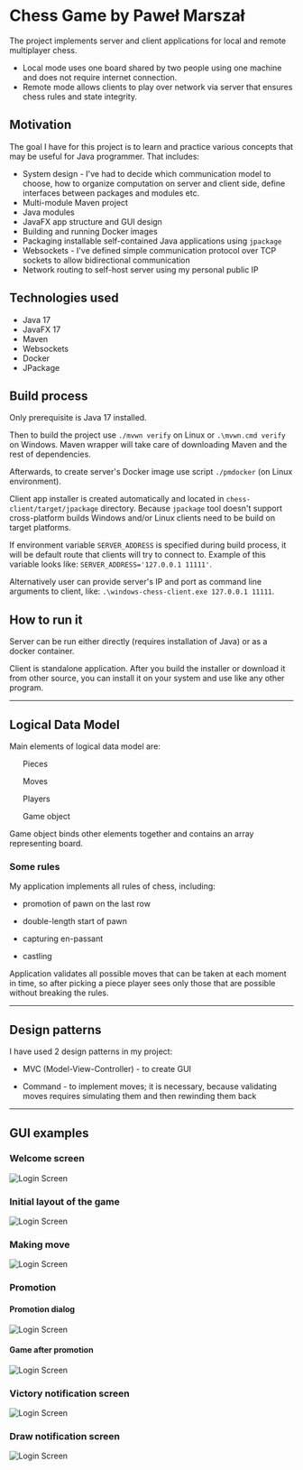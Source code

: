 # Chess Game by Paweł Marszał 

The project implements server and client applications for local and remote multiplayer chess.
* Local mode uses one board shared by two people using one machine and does not require internet connection.
* Remote mode allows clients to play over network via server that ensures chess rules
and state integrity. 

## Motivation

The goal I have for this project is to learn and practice various concepts
that may be useful for Java programmer.
That includes:
* System design - I've had to decide which communication model to choose, how to organize
computation on server and client side, define interfaces between packages and modules etc.
* Multi-module Maven project
* Java modules
* JavaFX app structure and GUI design
* Building and running Docker images
* Packaging installable self-contained Java applications using `jpackage`
* Websockets - I've defined simple communication protocol over TCP sockets to allow bidirectional communication
* Network routing to self-host server using my personal public IP

## Technologies used

* Java 17
* JavaFX 17
* Maven
* Websockets
* Docker
* JPackage

## Build process

Only prerequisite is Java 17 installed.

Then to build the project use `./mvwn verify` on Linux or `.\mvwn.cmd verify` on Windows.
Maven wrapper will take care of downloading Maven and the rest of dependencies.

Afterwards, to create server's Docker image use script `./pmdocker` (on Linux environment).

Client app installer is created automatically and located in `chess-client/target/jpackage` directory.
Because `jpackage` tool doesn't support cross-platform builds Windows and/or Linux clients
need to be build on target platforms.

If environment variable `SERVER_ADDRESS` is specified during build process, it will be default
route that clients will try to connect to. Example of this variable looks like:
`SERVER_ADDRESS='127.0.0.1 11111'`.

Alternatively user can provide server's IP and port as command line arguments to client, like:
`.\windows-chess-client.exe 127.0.0.1 11111`.

## How to run it

Server can be run either directly (requires installation of Java) or as a docker container.

Client is standalone application. After you build the installer or download it from other source,
you can install it on your system and use like any other program.

---

## Logical Data Model

Main elements of logical data model are:

<ul>
    Pieces
</ul>
<ul>
    Moves
</ul>
<ul>
    Players
</ul>
<ul>
    Game object
</ul>

Game object binds other elements together and contains an array representing board.

### Some rules

My application implements all rules of chess, including:

* promotion of pawn on the last row

* double-length start of pawn

* capturing en-passant

* castling

Application validates all possible moves that can be taken at each moment in time,
so after picking a piece player sees only those that are possible without breaking the rules.

---

## Design patterns

I have used 2 design patterns in my project:

* MVC (Model-View-Controller) - to create GUI
  
* Command - to implement moves; it is necessary, because validating moves requires
simulating them and then rewinding them back
  
---

## GUI examples

### Welcome screen

![Login Screen](docs/welcome-screen.png)

### Initial layout of the game

![Login Screen](docs/initial-game-screen.png)


### Making move

![Login Screen](docs/making-move-screen.png)

### Promotion

#### Promotion dialog

![Login Screen](docs/promotion-dialog.png)

#### Game after promotion

![Login Screen](docs/after-promotion.png)

### Victory notification screen

![Login Screen](docs/blacks-victory-screen.png)

### Draw notification screen

![Login Screen](docs/draw-end-screen.png)
